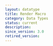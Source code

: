 ```yaml
---
layout: datatype
title: Render Macro
category: Data Types
status: current
description: 
since_version: 3.0
retired_version: 
---
```

